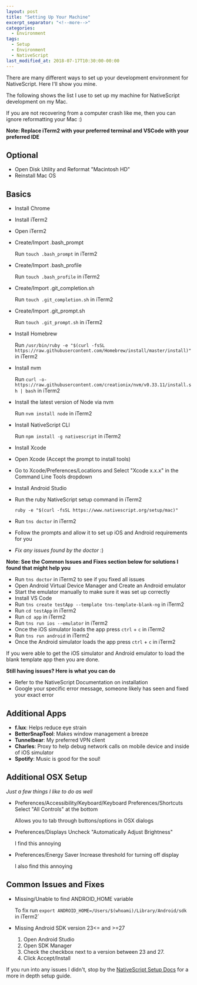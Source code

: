 ```yaml
---
layout: post
title: "Setting Up Your Machine"
excerpt_separator: "<!--more-->"
categories:
  - Environment
tags:
  - Setup
  - Environment 
  - NativeScript 
last_modified_at: 2018-07-17T10:30:00-00:00
---
```


There are many different ways to set up your development environment for NativeScript. Here I'll show you mine.
<!--more-->

The following shows the list I use to set up my machine for NativeScript development on my Mac.

If you are not recovering from a computer crash like me, then you can ignore reformatting your Mac :)

**Note: Replace iTerm2 with your preferred terminal and VSCode with your preferred IDE**

## Optional
* Open Disk Utility and Reformat "Macintosh HD"
* Reinstall Mac OS


## Basics
* Install Chrome
* Install iTerm2
* Open iTerm2
* Create/Import .bash_prompt

    Run `touch .bash_prompt` in iTerm2
* Create/Import .bash_profile

    Run `touch .bash_profile` in iTerm2
* Create/Import .git_completion.sh

    Run `touch .git_completion.sh` in iTerm2
* Create/Import .git_prompt.sh

    Run `touch .git_prompt.sh` in iTerm2
* Install Homebrew

    Run `/usr/bin/ruby -e "$(curl -fsSL https://raw.githubusercontent.com/Homebrew/install/master/install)"` in iTerm2
* Install nvm

    Run `curl -o- https://raw.githubusercontent.com/creationix/nvm/v0.33.11/install.sh | bash` in iTerm2
* Install the latest version of Node via nvm

    Run `nvm install node` in iTerm2
* Install NativeScript CLI

    Run `npm install -g nativescript` in iTerm2
* Install Xcode
* Open Xcode (Accept the prompt to install tools)
* Go to Xcode/Preferences/Locations and Select "Xcode x.x.x" in the Command Line Tools dropdown
* Install Android Studio
* Run the ruby NativeScript setup command in iTerm2

    `ruby -e "$(curl -fsSL https://www.nativescript.org/setup/mac)"`
* Run `tns doctor` in iTerm2
* Follow the prompts and allow it to set up iOS and Android requirements for you
* _Fix any issues found by the doctor_ :) 

**Note: See the Common Issues and Fixes section below for solutions I found that might help you**

* Run `tns doctor` in iTerm2 to see if you fixed all issues
* Open Android Virtual Device Manager and Create an Android emulator
* Start the emulator manually to make sure it was set up correctly
* Install VS Code
* Run `tns create testApp --template tns-template-blank-ng` in iTerm2
* Run `cd testApp` in iTerm2
* Run `cd app` in iTerm2
* Run `tns run ios --emulator` in iTerm2
* Once the iOS simulator loads the app press `ctrl` + `c` in iTerm2
* Run `tns run android` in iTerm2
* Once the Android simulator loads the app press `ctrl` + `c` in iTerm2


If you were able to get the iOS simulator and Android emulator to load the blank template app then you are done.

**Still having issues? Here is what you can do**

* Refer to the NativeScript Documentation on installation
* Google your specific error message, someone likely has seen and fixed your exact error



## Additional Apps
* **f.lux**: Helps reduce eye strain
* **BetterSnapTool**: Makes window management a breeze
* **Tunnelbear**: My preferred VPN client
* **Charles**: Proxy to help debug network calls on mobile device and inside of iOS simulator
* **Spotify**: Music is good for the soul!



## Additional OSX Setup

_Just a few things I like to do as well_

* Preferences/Accessibility/Keyboard/Keyboard Preferences/Shortcuts Select "All Controls" at the bottom

    Allows you to tab through buttons/options in OSX dialogs

* Preferences/Displays Uncheck "Automatically Adjust Brightness"

    I find this annoying

* Preferences/Energy Saver Increase threshold for turning off display

    I also find this annoying



## Common Issues and Fixes

* Missing/Unable to find ANDROID_HOME variable

     To fix run `export ANDROID_HOME=/Users/$(whoami)/Library/Android/sdk` in iTerm2`
    
* Missing Android SDK version 23<= and >=27

    1. Open Android Studio
    2. Open SDK Manager
    3. Check the checkbox next to a version between 23 and 27.
    4. Click Accept/Install




If you run into any issues I didn't, stop by the [NativeScript Setup Docs](http://docs.nativescript.org/start/quick-setup "NativeScript Setup Link") for a more in depth setup guide.
